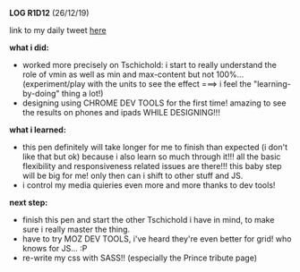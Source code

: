 **LOG R1D12** (26/12/19)

link to my daily tweet [here](https://twitter.com/Nightcoder2/status/1210055339565027329)

**what i did:**
- worked more precisely on Tschichold: i start to really understand the role of vmin as well as min and max-content but not 100%...(experiment/play with the units to see the effect ===> i feel the "learning-by-doing" thing a lot!)
- designing using CHROME DEV TOOLS for the first time! amazing to see the results on phones and ipads WHILE DESIGNING!!! 

**what i learned:**
- this pen definitely will take longer for me to finish than expected (i don't like that but ok) because i also learn so much through it!!! all the basic flexibility and responsiveness related issues are there!!! 
this baby step will be big for me! only then can i shift to other stuff and JS. 
- i control my media quieries even more and more thanks to dev tools! 

**next step:**
- finish this pen and start the other Tschichold i have in mind, to make sure i really master the thing.
- have to try MOZ DEV TOOLS, i've heard they're even better for grid! who knows for JS... :P
- re-write my css with SASS!! (especially the Prince tribute page)

